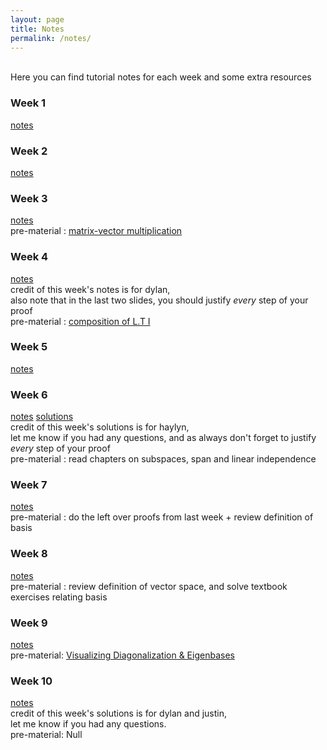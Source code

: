 ```yaml
---
layout: page
title: Notes
permalink: /notes/
---
```

<br>
Here you can find tutorial notes for each week and some extra resources
<br>
<h3> Week 1</h3>

[notes](https://github.com/mahdizmni/mata22/raw/master/notes/week%201.png)

### Week 2
[notes](https://github.com/mahdizmni/mata22/raw/master/notes/week%202.png)

### Week 3
[notes](https://github.com/mahdizmni/mata22/raw/master/notes/week3.png)   <br>
pre-material :
[matrix-vector multiplication](https://www.youtube.com/watch?v=7Mo4S2wyMg4)
### Week 4
[notes](https://github.com/mahdizmni/mata22/raw/master/notes/Week%205%20Tutorial%20Answers.pdf) <br>
<span style="font-size:14px">
credit of this week's notes is for dylan, <br>
 also note that in the last two slides, you should justify _every_ step of your proof 
</span> <br>
pre-material :
[composition of L.T I](https://www.youtube.com/watch?v=f_DTiXZpb8M) 

### Week 5
[notes](https://github.com/mahdizmni/mata22/raw/master/notes/mat-a22-tutorial-activity-week-6.pdf)

### Week 6
[notes](https://github.com/mahdizmni/mata22/raw/master/notes/mat-a22-tutorial-activity-week-7-live.pdf) [solutions](https://github.com/mahdizmni/mata22/raw/master/notes/Tut_slides_typed.pdf)<br>
<span style="font-size:14px">
credit of this week's solutions is for haylyn, <br>
 let me know if you had any questions, and as always don't forget to justify _every_ step of your proof
</span> <br>
pre-material : read chapters on subspaces, span and linear independence 

### Week 7
[notes](https://github.com/mahdizmni/mata22/raw/master/notes/mat-a22-tutorial-activity-week-8-live.pdf) <br>
pre-material : do the left over proofs from last week + review definition of basis

### Week 8
[notes](https://github.com/mahdizmni/mata22/raw/master/notes/mat-a22-tutorial-activity-week-9-live.pdf) <br>
pre-material : review definition of vector space, and solve textbook exercises relating basis

### Week 9
[notes](https://github.com/mahdizmni/mata22/raw/master/notes/mat-a22-tutorial-activity-week-10-live.pdf) <br>
pre-material: [Visualizing Diagonalization & Eigenbases](https://www.youtube.com/watch?v=EJG6gBeVdfw)

### Week 10
[notes](https://github.com/mahdizmni/mata22/raw/master/notes/MATA22_Week_11_Solutions.pdf)\
<span style="font-size:14px">
credit of this week's solutions is for dylan and justin, <br>
 let me know if you had any questions.
</span> <br>
pre-material: Null

